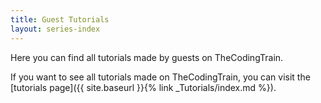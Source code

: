 ```yaml
---
title: Guest Tutorials
layout: series-index
---
```


Here you can find all tutorials made by guests on TheCodingTrain.

If you want to see all tutorials made on TheCodingTrain, you can visit the [tutorials page]({{ site.baseurl }}{% link _Tutorials/index.md %}).
